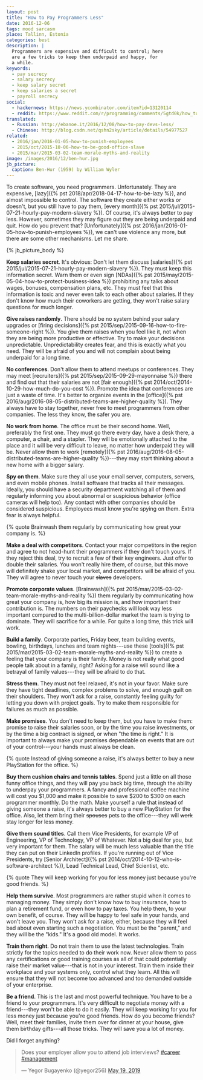 ```yaml
---
layout: post
title: "How to Pay Programmers Less"
date: 2016-12-06
tags: mood sarcasm
place: Tallinn, Estonia
categories: best
description: |
  Programmers are expensive and difficult to control; here
  are a few tricks to keep them underpaid and happy, for
  a while.
keywords:
  - pay secrecy
  - salary secrecy
  - keep salary secret
  - keep salaries a secret
  - payroll secrecy
social:
  - hackernews: https://news.ycombinator.com/item?id=13120114
  - reddit: https://www.reddit.com/r/programming/comments/5gtd0k/how_to_pay_programmers_less/
translated:
  - Russian: http://ebanoe.it/2016/12/08/how-to-pay-devs-less/
  - Chinese: http://blog.csdn.net/qshn2sky/article/details/54977527
related:
  - 2016/jan/2016-01-05-how-to-punish-employees
  - 2015/oct/2015-10-06-how-to-be-good-office-slave
  - 2015/mar/2015-03-02-team-morale-myths-and-reality
image: /images/2016/12/ben-hur.jpg
jb_picture:
  caption: Ben-Hur (1959) by William Wyler
---
```


To create software, you need programmers. Unfortunately. They are expensive,
[lazy]({% pst 2018/apr/2018-04-17-how-to-be-lazy %}),
and almost impossible to control. The software they create either works or doesn't, but
you still have to pay them,
[every month]({% pst 2015/jul/2015-07-21-hourly-pay-modern-slavery %}).
Of course, it's always better to pay less.
However, sometimes they may figure out they are being
underpaid and quit. How do you prevent that? [Unfortunately]({% pst 2016/jan/2016-01-05-how-to-punish-employees %}),
we can't use violence any more, but there are some other mechanisms. Let me
share.

<!--more-->

{% jb_picture_body %}

**Keep salaries secret**.
It's obvious: Don't let them discuss
[salaries]({% pst 2015/jul/2015-07-21-hourly-pay-modern-slavery %}). They must keep this information
secret. Warn them or even sign
[NDAs]({% pst 2015/may/2015-05-04-how-to-protect-business-idea %})
prohibiting any talks about wages, bonuses,
compensation plans, etc. They must feel that this information is toxic and
never even talk to each other about salaries. If they don't know how much
their coworkers are getting, they won't raise salary questions for much longer.

**Give raises randomly**.
There should be no system behind your salary upgrades or
[firing decisions]({% pst 2015/sep/2015-09-16-how-to-fire-someone-right %}). You give
them raises when you feel like it, not when they are being more productive
or effective. Try to make your decisions unpredictable. Unpredictability creates
fear, and this is exactly what you need. They will be afraid of you and will
not complain about being underpaid for a long time.

**No conferences**.
Don't allow them to attend meetups or
conferences. They may meet [recruiters]({% pst 2015/sep/2015-09-29-mayonnaise %}) there
and find out that their salaries are not
[fair enough]({% pst 2014/oct/2014-10-29-how-much-do-you-cost %}). Promote the idea
that conferences are just a waste of time. It's better to organize events in the
[office]({% pst 2016/aug/2016-08-05-distributed-teams-are-higher-quality %}).
They always have to stay together, never free to meet programmers from other companies.
The less they know, the safer you are.

**No work from home**.
The office must be their second home. Well, preferably the first one. They
must go there every day, have a desk there, a computer, a chair, and a stapler.
They will be emotionally attached to the place and it will be very difficult
to leave, no matter how underpaid they will be. Never allow them to work
[remotely]({% pst 2016/aug/2016-08-05-distributed-teams-are-higher-quality %})---they
may start thinking about a new home with a bigger salary.

**Spy on them**.
Make sure they all use your email server, computers, servers, and even mobile phones.
Install software that tracks all their messages. Ideally, you should have
a security department watching all of them and regularly informing
you about abnormal or suspicious behavior (office cameras will help too). Any contact with other
companies should be considered suspicious. Employees must know you're spying on them.
Extra fear is always helpful.

{% quote Brainwash them regularly by communicating how great your company is. %}

**Make a deal with competitors**.
Contact your major competitors in the region and agree to not head-hunt
their programmers if they don't touch yours. If they reject
this deal, try to recruit a few of their key engineers. Just offer to double
their salaries. You won't really hire them, of course, but this move will definitely shake
your local market, and competitors will be afraid of you. They will agree to never
touch your <del>slaves</del> developers.

**Promote corporate values**.
[Brainwash]({% pst 2015/mar/2015-03-02-team-morale-myths-and-reality %})
them regularly by communicating how great your company is, how big its
mission is, and how important their contribution is. The numbers on their
paychecks will look way less important compared to the multi-billion-dollar
market the team is trying to dominate. They will sacrifice for a while.
For quite a long time, this trick will work.

**Build a family**.
Corporate parties, Friday beer, team building events, bowling, birthdays,
lunches and team nights---use these
[tools]({% pst 2015/mar/2015-03-02-team-morale-myths-and-reality %})
to create a feeling that your company is their family. Money is not really what good people talk
about in a family, right? Asking for a raise will sound like a betrayal
of family values---they will be afraid to do that.

**Stress them**.
They must not feel relaxed, it's not in your favor. Make sure they
have tight deadlines, complex problems to solve, and enough guilt on
their shoulders. They won't ask for a raise, constantly feeling guilty
for letting you down with project goals. Try to make them responsible
for failures as much as possible.

**Make promises**.
You don't need to keep them, but you have to make them: promise to
raise their salaries soon, or by the time you
raise investments, or by the time a big contract is signed, or when
"the time is right." It is important
to always make your promises dependable on events that are out of your
control---your hands must always be clean.

{% quote Instead of giving someone a raise, it's always better to buy a new PlayStation for the office. %}

**Buy them cushion chairs and tennis tables**.
Spend just a little on all those funny office things, and they will
pay you back big time, through the ability to underpay your programmers.
A fancy and professional coffee machine will cost you $1,000 and make
it possible to save $200 to $300 on each programmer monthly. Do the math.
Make yourself a rule that instead of giving someone a raise, it's always
better to buy a new PlayStation for the office. Also, let them bring
their <del>spouses</del> pets to the office---they will <del>work</del> stay
longer for less money.

**Give them sound titles**.
Call them Vice Presidents, for example VP of Engineering, VP of Technology,
VP of Whatever. Not a big deal for you, but very important for them. The salary
will be much less valuable than the title they can put on their LinkedIn
profiles. If you're running out of Vice Presidents, try
[Senior Architect]({% pst 2014/oct/2014-10-12-who-is-software-architect %}),
Lead Technical Lead, Chief Scientist, etc.

{% quote They will keep working for you for less money just because you're good friends. %}

**Help them survive**.
Most programmers are rather stupid when it comes to managing money. They simply don't
know how to buy insurance, how to plan a retirement fund, or even how to
pay taxes. You help them, to your own benefit, of course. They will be
happy to feel safe in your hands, and won't leave you. They won't ask
for a raise, either, because they will feel bad about even starting such a negotiation.
You must be the "parent," and they will be the "kids." It's a good old model.
It works.

**Train them right**.
Do not train them to use the latest technologies. Train
strictly for the topics needed to do their work now. Never allow
them to pass any certifications or good training courses as all of that
could potentially raise their market value---that
is not in your interest. Train them inside their workplace and your
systems only, control what they learn. All this will ensure
that they will not become too advanced and too demanded outside of your enterprise.

**Be a friend**.
This is the last and most powerful technique. You have to be a friend
to your programmers. It's very difficult to negotiate money with a friend---they
won't be able to do it easily. They will keep working for you for less money
just because you're good friends. How do you become friends? Well, meet their
families, invite them over for dinner at your house, give them birthday
gifts---all those tricks. They will save you a lot of money.

Did I forget anything?

<blockquote class="twitter-tweet" data-lang="en"><p lang="en" dir="ltr">Does your employer allow you to attend job interviews? <a href="https://twitter.com/hashtag/career?src=hash&amp;ref_src=twsrc%5Etfw">#career</a> <a href="https://twitter.com/hashtag/management?src=hash&amp;ref_src=twsrc%5Etfw">#management</a></p>&mdash; Yegor Bugayenko (@yegor256) <a href="https://twitter.com/yegor256/status/1129995374976880641?ref_src=twsrc%5Etfw">May 19, 2019</a></blockquote>
<script async src="https://platform.twitter.com/widgets.js" charset="utf-8"></script>
